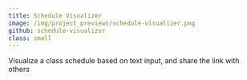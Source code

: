 ```yaml
---
title: Schedule Visualizer
image: /img/project_previews/schedule-visualizer.png
github: schedule-visualizer
class: small
---
```


Visualize a class schedule based on text input, and share the link with others
